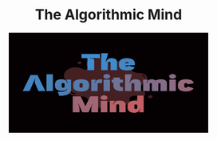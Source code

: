 <div align="center">

<h1>
The Algorithmic Mind
</h1>

<img src="title.png" alt="logo" width="400" height="200">

</div>


